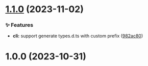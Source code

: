 # [1.1.0](https://github.com/vexip-ui/vexip-ui/compare/scripts@1.0.0...scripts@1.1.0) (2023-11-02)


### ✨ Features

* **cli:** support generate types.d.ts with custom prefix ([982ac80](https://github.com/vexip-ui/vexip-ui/commit/982ac80767350aca4eadfa413b1186c4fb01a43e))



# 1.0.0 (2023-10-31)



